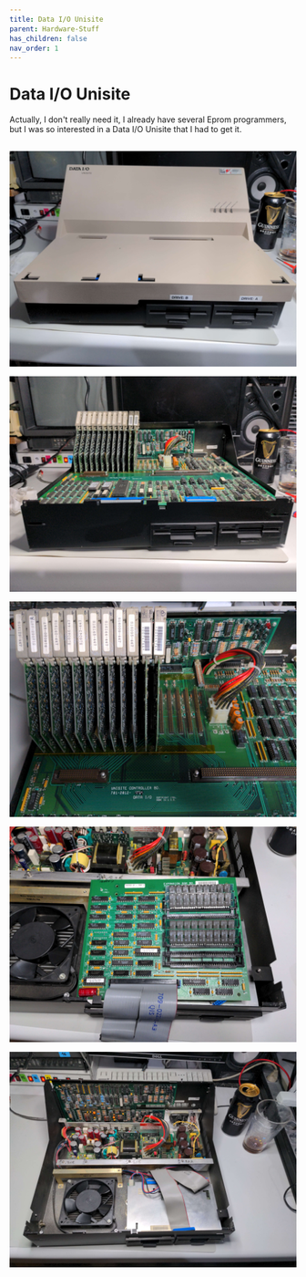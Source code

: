 ```yaml
---
title: Data I/O Unisite
parent: Hardware-Stuff
has_children: false
nav_order: 1
---
```


# Data I/O Unisite 

Actually, I don't really need it, I already have several Eprom programmers, but I was so interested in a Data I/O Unisite that I had to get it. 

## 

![](https://github.com/b4n4n377/docs/blob/main/img/IMG_20240404_234322_702.jpg)

![](https://github.com/b4n4n377/docs/blob/main/img/IMG_20240404_233720_044.jpg)

![](https://github.com/b4n4n377/docs/blob/main/img/IMG_20240404_233528_857.jpg)

![](https://github.com/b4n4n377/docs/blob/main/img/IMG_20240404_230408_602.jpg)

![](https://github.com/b4n4n377/docs/blob/main/img/IMG_20240404_225052_028.jpg)
